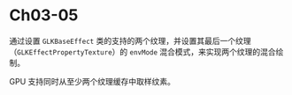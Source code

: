 # Ch03-05

通过设置 `GLKBaseEffect` 类的支持的两个纹理，并设置其最后一个纹理（`GLKEffectPropertyTexture`）的 `envMode` 混合模式，来实现两个纹理的混合绘制。

GPU 支持同时从至少两个纹理缓存中取样纹素。